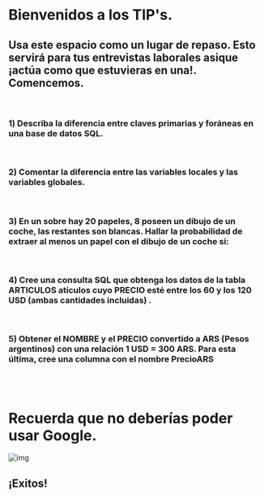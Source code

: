 # Bienvenidos a los TIP's. <br>
## Usa este espacio como un lugar de repaso. Esto servirá para tus entrevistas laborales asique ¡actúa como que estuvieras en una!. Comencemos.  
<br>

### **1) Describa la diferencia entre claves primarias y foráneas en una base de datos SQL.**  
<br>

### **2) Comentar la diferencia entre las variables locales y las variables globales.**
<br>

### **3) En un sobre hay 20 papeles, 8 poseen un dibujo de un coche, las restantes son blancas. Hallar la probabilidad de extraer al menos un papel con el dibujo de un coche si:**  
<br>

### **4) Cree una consulta SQL que obtenga los datos de la tabla ARTICULOS atículos cuyo PRECIO esté entre los 60 y los 120 USD (ambas cantidades incluidas) .**
<br>

### **5) Obtener el NOMBRE y el PRECIO convertido a ARS (Pesos argentinos) con una relación 1 USD = 300 ARS. Para esta última, cree una columna con el nombre PrecioARS**  
<br>
<br>


# Recuerda que no deberías poder usar Google. 
![img](https://thumbs.gfycat.com/KaleidoscopicFaintHind-size_restricted.gif)
## ¡Exitos! 
